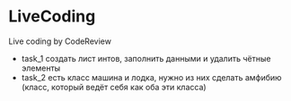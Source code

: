 # LiveCoding
Live coding  by CodeReview
- task_1 создать лист интов, заполнить данными и удалить чётные элементы
- task_2 есть класс машина и лодка, нужно из них сделать амфибию (класс, который ведёт себя как оба эти класса)
